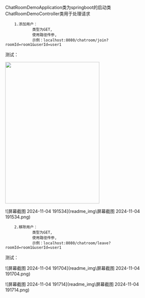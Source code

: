 ChatRoomDemoApplication类为springboot的启动类
ChatRoomDemoController类用于处理请求

        1.添加用户：
                类型为GET,
                使用路径传参,
                示例：localhost:8080/chatroom/join?roomId=room1&userId=user1
测试：

<img src="https://github.com/Legend-yd/MyDawn/blob/master/20171223205540585.png" width="300" height="450" />   

![屏幕截图 2024-11-04 191534](readme_img\屏幕截图 2024-11-04 191534.png)

        2.移除用户：
                类型为GET,
                使用路径传参,
                示例：localhost:8080/chatroom/leave?roomId=room1&userId=user1

测试：

![屏幕截图 2024-11-04 191704](readme_img\屏幕截图 2024-11-04 191704.png)

![屏幕截图 2024-11-04 191714](readme_img\屏幕截图 2024-11-04 191714.png)
